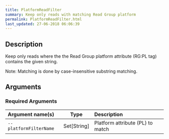 ```yaml
---
title: PlatformReadFilter
summary: Keep only reads with matching Read Group platform
permalink: PlatformReadFilter.html
last_updated: 27-06-2018 06:06:39
---
```



## Description

Keep only reads where the the Read Group platform attribute (RG:PL tag) contains the given string.

 <p>Note: Matching is done by case-insensitive substring matching.</p>

## Arguments

### Required Arguments

| Argument name(s) | Type | Description |
| :--------------- | :--: | :------ |
| `--platformFilterName` | Set[String] | Platform attribute (PL) to match |



